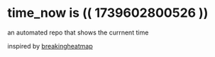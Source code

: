 # time_now is (( 1739602800526 ))

an automated repo that shows the currnent time

inspired by [breakingheatmap](https://github.com/breakingheatmap/breakingheatmap)